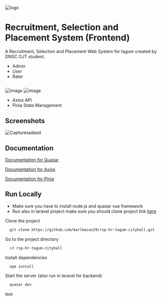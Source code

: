 
![logo](https://github.com/user-attachments/assets/7ee09655-8a3f-4b3a-ae93-68acc6502c5d)

# Recruitment, Selection and Placement System (Frontend)

A Recruitment, Selection and Placement Web System for tagum created by DNSC OJT student.
- Admin
- User
- Rater

## 
![image](https://img.shields.io/badge/Vue%20js-35495E?style=for-the-badge&logo=vuedotjs&logoColor=4FC08D)
![image](https://img.shields.io/badge/Quasar-1976D2?style=for-the-badge&logo=quasar&logoColor=white)

- Axios API
- Pinia State Management

## Screenshots
![Capturesadasd](https://github.com/user-attachments/assets/1edee173-cf2a-4e79-89f1-24483341f631)


## Documentation

[Documentation for Quasar](https://quasar.dev/start/quick-start)

[Documentation for Axios](https://axios-http.com/docs/intro)

[Documentation for Pinia](https://pinia.vuejs.org/)


## Run Locally 
- Make sure you have to install node.js and quasar vue framework
- Run also in laravel project make sure you should clone project link [here](https://github.com/karlmacas29/backend)

Clone the project

```bash
  git clone https://github.com/karlmacas29/rsp-hr-tagum-cityhall.git
```

Go to the project directory

```bash
  cd rsp-hr-tagum-cityhall
```

Install dependencies

```bash
  npm install
```

Start the server (also run in laravel for backend)

```bash
  quasar dev
```

test
